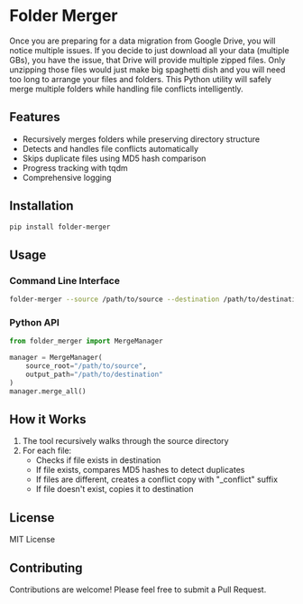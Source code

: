 # Folder Merger

Once you are preparing for a data migration from Google Drive, you will notice multiple issues. If you decide to just download all your data (multiple GBs), you have the issue, that Drive will provide multiple zipped files. Only unzipping those files would just make big spaghetti dish and you will need too long to arrange your files and folders. This Python utility will safely merge multiple folders while handling file conflicts intelligently.

## Features

- Recursively merges folders while preserving directory structure
- Detects and handles file conflicts automatically
- Skips duplicate files using MD5 hash comparison
- Progress tracking with tqdm
- Comprehensive logging

## Installation

```bash
pip install folder-merger
```

## Usage

### Command Line Interface

```bash
folder-merger --source /path/to/source --destination /path/to/destination
```

### Python API

```python
from folder_merger import MergeManager

manager = MergeManager(
    source_root="/path/to/source",
    output_path="/path/to/destination"
)
manager.merge_all()
```

## How it Works

1. The tool recursively walks through the source directory
2. For each file:
   - Checks if file exists in destination
   - If file exists, compares MD5 hashes to detect duplicates
   - If files are different, creates a conflict copy with "_conflict" suffix
   - If file doesn't exist, copies it to destination

## License

MIT License

## Contributing

Contributions are welcome! Please feel free to submit a Pull Request. 
